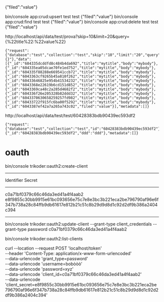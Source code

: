 {"filed":"value"}

bin/console app:crud:upsert test test {\"filed\":\"value\"}
bin/console app:crud:find test test {\"filed\":\"value\"}
bin/console app:crud:delete test test {\"filed\":\"value\"}



http://localhost/api/data/test/prova?skip=10&limit=20&query={%22title%22:%22value%22}

```
{"request":{"database":"test","collection":"test","skip":"10","limit":"20","query":"{}"},"data":[{"_id":"604335dcddfd8c484b4da692","title":"mytitle","body":"mybody"},{"_id":"604335ea05dcae70fe1ed752","title":"mytitle","body":"mybody"},{"_id":"604335f88288e669541ccb72","title":"mytitle","body":"mybody"},{"_id":"6043363cf9265b45a810f262","title":"mytitle","body":"mybody"},{"_id":"60433646825e954b41534232","title":"mytitle","body":"mybody"},{"_id":"6043368e22619b6cd151d852","title":"mytitle","body":"mybody"},{"_id":"6043369ca48c2a285d4682f2","title":"mytitle","body":"mybody"},{"_id":"604336f26e205328b82ddd32","title":"mytitle","body":"mybody"},{"_id":"6043370630658259257fd982","title":"mytitle","body":"mybody"},{"_id":"60433722f915fc6ba00f5292","title":"mytitle","body":"mybody"},{"_id":"6043387ef42a7a265a743c02","filed":"value"}],"metadata":[]}
```


http://localhost/api/data/test/test/60428383bdb90439ec593df2

```
{"request":{"database":"test","collection":"test","id":"60428383bdb90439ec593df2"},"data":{"_id":"60428383bdb90439ec593df2","ddd":"ddd"},"metadata":[]}
```



# oauth

 bin/console trikoder:oauth2:create-client

 -------- 
  Identifier                         Secret                                                                                                                            
 ---------------------------------- ---------------------------------------------------------------------------------------------------------------------------------- 
  c0a71bf0379c66c46da3ed41a4f4aab2   e8f9855c30bb9915e61bc093656e75c7e8e3bc3b221eca2be796790af96e6f347b738a28c84ffb9db61617e812b21c51c8b29d9d8d1c92d2df9b386a2404c394  
 ---------------------------------- ---------------------------------------------------------------------------------------------------------------------------------- 

 bin/console trikoder:oauth2:update-client --grant-type client_credentials --grant-type password c0a71bf0379c66c46da3ed41a4f4aab2

  bin/console trikoder:oauth2:list-clients


curl --location --request POST 'localhost/token' \
--header 'Content-Type: application/x-www-form-urlencoded' \
--data-urlencode 'grant_type=password' \
--data-urlencode 'username=bobòòò' \
--data-urlencode 'password=xyz' \
--data-urlencode 'client_id=c0a71bf0379c66c46da3ed41a4f4aab2' \
--data-urlencode 'client_secret=e8f9855c30bb9915e61bc093656e75c7e8e3bc3b221eca2be796790af96e6f347b738a28c84ffb9db61617e812b21c51c8b29d9d8d1c92d2df9b386a2404c394'